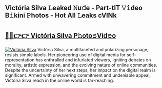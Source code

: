 ## Victória Silva 𝙻eaked 𝙽u𝚍e - Part-tIT 𝚅𝚒deo B𝚒kini 𝙿hotos - Hot All 𝙻eaks cVINk

# <h2><a href="http://ld64a3.urlbe.top/?page=Vict%c3%b3ria+Silva">🔗🔗👉👉 Victória Silva P𝚑oto𝚜Vid𝚎o</a></h2>

[![Victória Silva](https://i.imgur.com/eBuTRDB.gif)](http://ld64a3.urlbe.top/?page=Vict%c3%b3ria+Silva)
Victória Silva, a multifaceted and polarizing personage, resists simple labels. Her pioneering use of digital media for self-representation has enthralled and infuriated viewers, igniting debates on morality, artistic expression, and the evolving nature of online communities. Despite the uncertainty of her next steps, her impact on the digital realm is significant. Armed with unwavering commitment and undeniable appeal, Victória Silva reach in the online world is far-reaching.
